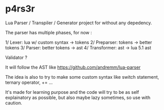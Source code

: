 # p4rs3r

Lua Parser / Transpiler / Generator project for  without any depedency.

The parser has multiple phases, for now : 

1/ Lexer:       lua w/ custom syntax -> tokens
2/ Preparser:   tokens               -> better tokens
3/ Parser:      better tokens        -> ast
4/ Transformer: ast                  -> lua 5.1 ast

Validator ?


It will follow the AST like https://github.com/andremm/lua-parser

The idea is also to try to make some custom syntax like switch statement, ternary operator, += ...

It's made for learning purpose and the code will try to be as self explainatory as possible, but also maybe lazy sometimes, so use with caution.
